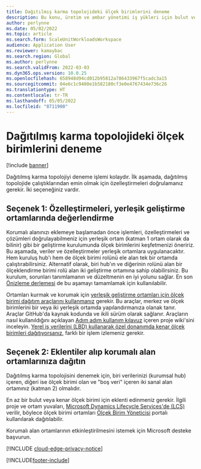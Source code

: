```yaml
---
title: Dağıtılmış karma topolojideki ölçek birimlerini deneme
description: Bu konu, üretim ve ambar yönetimi iş yükleri için bulut ve uç ölçek birimlerini deneme hakkında bilgi sağlar.
author: perlynne
ms.date: 05/02/2022
ms.topic: article
ms.search.form: ScaleUnitWorkloadsWorkspace
audience: Application User
ms.reviewer: kamaybac
ms.search.region: Global
ms.author: perlynne
ms.search.validFrom: 2022-03-03
ms.dyn365.ops.version: 10.0.25
ms.openlocfilehash: 658948d94cd012b95812a786433967f5cadc3a15
ms.sourcegitcommit: 04e6c1c9400e1b582180cf3e0e4767434e736c26
ms.translationtype: HT
ms.contentlocale: tr-TR
ms.lasthandoff: 05/05/2022
ms.locfileid: "8711900"
---
```

# <a name="try-out-scale-units-in-a-distributed-hybrid-topology"></a>Dağıtılmış karma topolojideki ölçek birimlerini deneme

[!include [banner](../includes/banner.md)]

Dağıtılmış karma topolojiyi deneme işlemi kolaydır. İlk aşamada, dağıtılmış topolojide çalıştıklarından emin olmak için özelleştirmeleri doğrulamanız gerekir. İki seçeneğiniz vardır.

## <a name="option-1-evaluate-customizations-in-development-environments"></a>Seçenek 1: Özelleştirmeleri, yerleşik geliştirme ortamlarında değerlendirme

Korumalı alanınızı eklemeye başlamadan önce işlemleri, özelleştirmeleri ve çözümleri doğrulayabilmeniz için yerleşik ortam (katman 1 ortam olarak da bilinir) gibi bir geliştirme kurulumunda ölçek birimlerini keşfetmenizi öneririz. Bu aşamada, veriler ve özelleştirmeler yerleşik ortamlara uygulanacaktır. Hem kuruluş hub'ı hem de ölçek birimi rolünü ele alan tek bir ortamda çalıştırabilirsiniz. Alternatif olarak, biri hub'ın ve diğerinin rolünü alan bir ölçeklendirme birimi rolü alan iki geliştirme ortamına sahip olabilirsiniz. Bu kurulum, sorunları tanımlamanın ve düzeltmenin en iyi yolunu sağlar. En son [Önizleme derlemesi](../../fin-ops-core/fin-ops/get-started/one-version.md#how-can-i-get-early-access-to-non-released-platform-updates) de bu aşamayı tamamlamak için kullanılabilir.

Ortamları kurmak ve korumak için [yerleşik geliştirme ortamları için ölçek birimi dağıtım araçlarını kullanmanız](https://github.com/microsoft/SCMScaleUnitDevTools) gerekir. Bu araçlar, merkez ve ölçek birimlerini bir veya iki yerleşik ortamda yapılandırmanıza olanak tanır. Araçlar GitHub'da kaynak kodunda ve ikili sürüm olarak sağlanır. Araçların nasıl kullanıldığını açıklayan [Adım adım kullanım kılavuz](https://github.com/microsoft/SCMScaleUnitDevTools/wiki/Step-by-step-usage-guide) içeren proje wiki'sini inceleyin. [Yerel iş verilerini (LBD) kullanarak özel donanımda kenar ölçek birimleri dağıtıyorsanız](cloud-edge-edge-scale-units-lbd.md), farklı bir işlem izlemeniz gerekir.

## <a name="option-2-acquire-add-ins-and-deploy-in-your-sandbox-environments"></a>Seçenek 2: Eklentiler alıp korumalı alan ortamlarınıza dağıtın

Dağıtılmış karma topolojisini denemek için, biri verilerinizi (kurumsal hub) içeren, diğeri ise ölçek birimi olan ve "boş veri" içeren iki sanal alan ortamınız (katman 2) olmalıdır.

En az bir bulut veya kenar ölçek birimi için eklenti edinmeniz gerekir. İlgili proje ve ortam yuvaları, [Microsoft Dynamics Lifecycle Services'de (LCS)](https://lcs.dynamics.com/) verilir, böylece ölçek birimi ortamları [Ölçek Birim Yöneticisi](https://aka.ms/SCMSUM) portalı kullanılarak dağıtılabilir.

Korumalı alan ortamlarının etkinleştirilmesini istemek için Microsoft desteke başvurun.

[!INCLUDE [cloud-edge-privacy-notice](../../includes/cloud-edge-privacy-notice.md)]

[!INCLUDE[footer-include](../../includes/footer-banner.md)]
